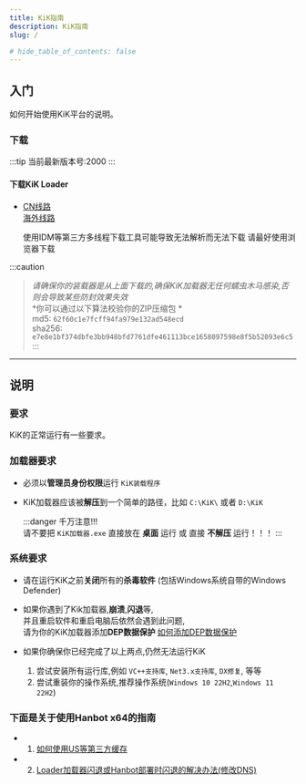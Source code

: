 ```yaml
---
title: KiK指南
description: KiK指南
slug: /

# hide_table_of_contents: false
---
```


## 入门
如何开始使用KiK平台的说明。
### 下载
:::tip 当前最新版本号:2000
:::
#### 下载KiK Loader
- [CN线路](http://cn.github.cab/d/AliCloud/KiK/KiK.Loader.zip)  
  [海外线路](https://github.cab/d/AliCloud/KiK/KiK.Loader.zip)  
    
  使用IDM等第三方多线程下载工具可能导致无法解析而无法下载
  请最好使用浏览器下载

:::caution
> *请确保你的装载器是从上面下载的,确保KiK加载器无任何蠕虫木马感染,否则会导致某些防封效果失效*    
>*你可以通过以下算法校验你的ZIP压缩包 *  
md5: `62f60c1e7fcff94fa979e132ad548ecd`  
sha256: `e7e8e1bf374dbfe3bb948bfd7761dfe461113bce1658097598e8f5b52093e6c5`
:::

---

## 说明

### 要求
KiK的正常运行有一些要求。

### 加载器要求
- 必须以**管理员身份权限**运行 `KiK装载程序`
- KiK加载器应该被**解压**到一个简单的路径，比如 `C:\KiK\` 或者 `D:\KiK`  

  :::danger
  千万注意!!!  
  请不要把 `KiK加载器.exe` 直接放在 **桌面** 运行 或 直接 **不解压** 运行！！！
  :::
### 系统要求
- 请在运行KiK之前**关闭**所有的**杀毒软件** (包括Windows系统自带的Windows Defender)  

- 如果你遇到了Kik加载器,**崩溃**,**闪退**等,  
  并且重启软件和重启电脑后依然会遇到此问题,  
  请为你的KiK加载器添加**DEP数据保护**     [如何添加DEP数据保护](./2DEP)

- 如果你确保你已经完成了以上两点,仍然无法运行KiK
  1. 尝试安装所有运行库,例如 `VC++支持库`, `Net3.x支持库`, `DX修复`, 等等
  2. 尝试重装你的操作系统,推荐操作系统(`Windows 10 22H2`,`Windows 11 22H2`)
      

### 下面是关于使用Hanbot x64的指南
  - 1. [如何使用US等第三方缓存](./3US)
  - 2. [Loader加载器闪退或Hanbot部署时闪退的解决办法(修改DNS)](./4DNS)

